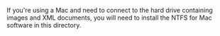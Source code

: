 If you're using a Mac and need to connect to the hard drive containing images and XML documents, you will need to install the NTFS for Mac software in this directory.
